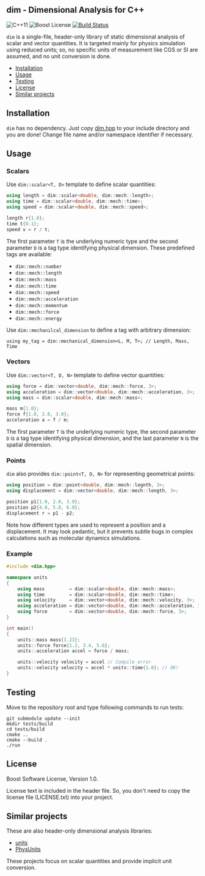 dim - Dimensional Analysis for C++
----------------------------------

![C++11][cxx-badge]
![Boost License][license-badge]
[![Build Status][travis-badge]][travis-url]

[cxx-badge]: https://img.shields.io/badge/C%2B%2B-11-orange.svg
[license-badge]: https://img.shields.io/badge/license-Boost-blue.svg
[travis-badge]: https://travis-ci.org/snsinfu/dim.svg?branch=master
[travis-url]: https://travis-ci.org/snsinfu/dim

`dim` is a single-file, header-only library of static dimensional analysis of
scalar and vector quantities. It is targeted mainly for physics simulation
using reduced units; so, no specific units of measurement like CGS or SI are
assumed, and no unit conversion is done.

- [Installation](#installation)
- [Usage](#usage)
- [Testing](#testing)
- [License](#license)
- [Similar projects](#similar-projects)

## Installation

`dim` has no dependency. Just copy [dim.hpp][dim.hpp] to your include directory
and you are done! Change file name and/or namespace identifier if necessary.

[dim.hpp]: https://raw.githubusercontent.com/snsinfu/dim/master/dim/dim.hpp

## Usage

### Scalars

Use `dim::scalar<T, D>` template to define scalar quantities:

```c++
using length = dim::scalar<double, dim::mech::length>;
using time = dim::scalar<double, dim::mech::time>;
using speed = dim::scalar<double, dim::mech::speed>;

length r{1.0};
time t{0.1};
speed v = r / t;
```

The first parameter `T` is the underlying numeric type and the second parameter
`D` is a tag type identifying physical dimension. These predefined tags are
available:

- `dim::mech::number`
- `dim::mech::length`
- `dim::mech::mass`
- `dim::mech::time`
- `dim::mech::speed`
- `dim::mech::acceleration`
- `dim::mech::momentum`
- `dim::mech::force`
- `dim::mech::energy`

Use `dim::mechanilcal_dimension` to define a tag with arbitrary dimension:

```
using my_tag = dim::mechanical_dimension<L, M, T>; // Length, Mass, Time
```

### Vectors

Use `dim::vector<T, D, N>` template to define vector quantities:

```c++
using force = dim::vector<double, dim::mech::force, 3>;
using acceleration = dim::vector<double, dim::mech::acceleration, 3>;
using mass = dim::scalar<double, dim::mech::mass>;

mass m{1.0};
force f{1.0, 2.0, 3.0};
acceleration a = f / m;
```

The first parameter `T` is the underlying numeric type, the second parameter
`D` is a tag type identifying physical dimension, and the last parameter `N`
is the spatial dimension.

### Points

`dim` also provides `dim::point<T, D, N>` for representing geometrical points:

```c++
using position = dim::point<double, dim::mech::legnth, 3>;
using displacement = dim::vector<double, dim::mech::length, 3>;

position p1{1.0, 2.0, 3.0};
position p2{4.0, 5.0, 6.0};
displacement r = p1 - p2;
```

Note how different types are used to represent a position and a displacement.
It may look pedantic, but it prevents subtle bugs in complex calculations such
as molecular dynamics simulations.

### Example

```c++
#include <dim.hpp>

namespace units
{
    using mass         = dim::scalar<double, dim::mech::mass>;
    using time         = dim::scalar<double, dim::mech::time>;
    using velocity     = dim::vector<double, dim::mech::velocity, 3>;
    using acceleration = dim::vector<double, dim::mech::acceleration, 3>;
    using force        = dim::vector<double, dim::mech::force, 3>;
}

int main()
{
    units::mass mass{1.23};
    units::force force{1.2, 3.4, 5.6};
    units::acceleration accel = force / mass;

    units::velocity velocity = accel // Compile error
    units::velocity velocity = accel * units::time{1.0}; // OK!
}
```

## Testing

Move to the repository root and type following commands to run tests:

```console
git submodule update --init
mkdir tests/build
cd tests/build
cmake ..
cmake --build .
./run
```

## License

Boost Software License, Version 1.0.

License text is included in the header file. So, you don't need to copy the
license file (LICENSE.txt) into your project.

## Similar projects

These are also header-only dimensional analysis libraries:

- [units](https://github.com/nholthaus/units)
- [PhysUnits](https://github.com/martinmoene/PhysUnits-CT-Cpp11)

These projects focus on scalar quantities and provide implicit unit conversion.

